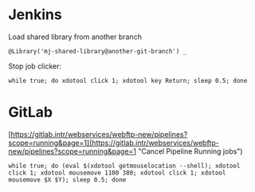 # Jenkins

Load shared library from another branch

``` shell
@Library('mj-shared-library@another-git-branch') _
```

Stop job clicker:

``` shell
while true; do xdotool click 1; xdotool key Return; sleep 0.5; done
```

# GitLab

[https://gitlab.intr/webservices/webftp-new/pipelines?scope=running&page=1](https://gitlab.intr/webservices/webftp-new/pipelines?scope=running&page=1 "Cancel Pipeline Running jobs")
``` shell
while true; do (eval $(xdotool getmouselocation --shell); xdotool click 1; xdotool mousemove 1100 380; xdotool click 1; xdotool mousemove $X $Y); sleep 0.5; done
```
